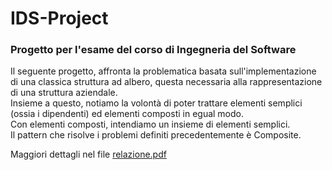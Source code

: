 # IDS-Project
### Progetto per l'esame del corso di Ingegneria del Software
Il seguente progetto, affronta la problematica basata sull'implementazione di una classica struttura ad albero, questa necessaria alla rappresentazione di una struttura aziendale. <br>
Insieme a questo, notiamo la volontà di poter trattare elementi semplici (ossia i dipendenti) ed elementi composti in egual modo. <br>
Con elementi composti, intendiamo un insieme di elementi semplici. <br>
Il pattern che risolve i problemi definiti precedentemente è Composite. <br>

Maggiori dettagli nel file [relazione.pdf](https://github.com/GiuseppePitruzzella/IDS-Project/blob/main/relazione.pdf)
